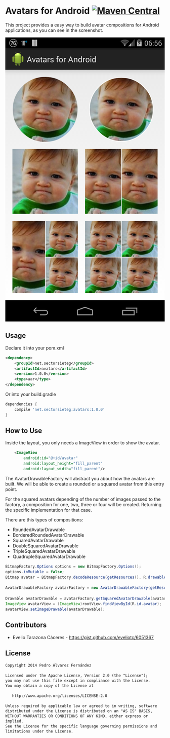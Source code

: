 Avatars for Android [![Maven Central](https://maven-badges.herokuapp.com/maven-central/net.sectorsieteg/avatars/badge.svg)](https://maven-badges.herokuapp.com/maven-central/net.sectorsieteg/avatars)
==============

This project provides a easy way to build avatar compositions for Android applications, as you can see in the screenshot.

![Screenshot](https://github.com/Pedroafa/avatar-android/blob/master/screenshot.png?raw=true)

## Usage

Declare it into your pom.xml

```xml
<dependency>
    <groupId>net.sectorsieteg</groupId>
    <artifactId>avatars</artifactId>
    <version>1.0.0</version>
    <type>aar</type>
</dependency>
```

Or into your build.gradle

```groovy
dependencies {
    compile 'net.sectorsieteg:avatars:1.0.0'
}
```

## How to Use

Inside the layout, you only needs a ImageView in order to show the avatar.

``` xml
    <ImageView
        android:id="@+id/avatar"
        android:layout_height="fill_parent"
        android:layout_width="fill_parent"/>
```

The AvatarDrawableFactory will abstract you about how the avatars are built. We will be able to create a rounded or a
squared avatar from this entry point.

For the squared avatars depending of the number of images passed to the factory, a composition for one, two, three or four
will be created. Returning the specific implementation for that case.

There are this types of compositions:

* RoundedAvatarDrawable
* BorderedRoundedAvatarDrawable
* SquaredAvatarDrawable
* DoubleSquaredAvatarDrawable
* TripleSquaredAvatarDrawable
* QuadrupleSquaredAvatarDrawable

``` java
BitmapFactory.Options options = new BitmapFactory.Options();
options.inMutable = false;
Bitmap avatar = BitmapFactory.decodeResource(getResources(), R.drawable.avatar, options);

AvatarDrawableFactory avatarFactory = new AvatarDrawableFactory(getResources());

Drawable avatarDrawable = avatarFactory.getSquaredAvatarDrawable(avatar, avatar);
ImageView avatarView = (ImageView)rootView.findViewById(R.id.avatar);
avatarView.setImageDrawable(avatarDrawable);
```

## Contributors

* Evelio Tarazona Cáceres - <https://gist.github.com/eveliotc/6051367>

## License

    Copyright 2014 Pedro Álvarez Fernández

    Licensed under the Apache License, Version 2.0 (the "License");
    you may not use this file except in compliance with the License.
    You may obtain a copy of the License at

       http://www.apache.org/licenses/LICENSE-2.0

    Unless required by applicable law or agreed to in writing, software
    distributed under the License is distributed on an "AS IS" BASIS,
    WITHOUT WARRANTIES OR CONDITIONS OF ANY KIND, either express or implied.
    See the License for the specific language governing permissions and
    limitations under the License.
